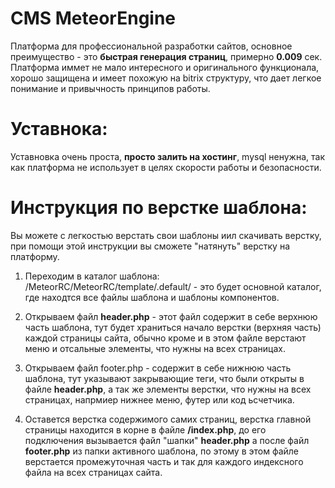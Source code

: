 # CMS MeteorEngine
Платформа для профессиональной разработки сайтов, основное преимущество - это **быстрая генерация страниц**, примерно **0.009** сек.
Платформа иммет не мало интересного и оригинального функционала, хорошо защищена и имеет похожую на bitrix структуру, что дает легкое понимание и привычность принципов работы.

# Уставнока:
Уставновка очень проста, **просто залить на хостинг**, mysql ненужна, так как платформа не использует в целях скорости работы и безопасности.

# Инструкция по верстке шаблона:
Вы можете с легкостью верстать свои шаблоны иил скачивать верстку, при помощи этой инструкции вы сможете "натянуть" верстку на платформу.

1. Переходим в каталог шаблона: /MeteorRC/MeteorRC/template/.default/ - это будет основной каталог, где находтся все файлы шаблона и шаблоны компонентов.

2. Открываем файл **header.php** - этот файл содержит в себе верхнюю часть шаблона, тут будет храниться начало верстки (верхняя часть) каждой страницы сайта, обычно кроме <html> и <head>  в этом файле верстают меню и отсальные элементы, что нужны на всех страницах.

3. Открываем файл footer.php - содержит в себе нижнюю часть шаблона, тут указывают закрывающие теги, что были открыты в файле **header.php**, а так же элементы верстки, что нужны на всех страницах, напрмиер нижнее меню, футер или код ьсчетчика.

4. Оставется верстка содержимого самих страниц, верстка главной страницы находится в корне в файле **/index.php**, до его подключения вызывается файл "шапки" **header.php** а после файл **footer.php** из папки активного шаблона, по этому в этом файле верстается промежуточная часть и так для каждого индексного файла на всех страницах сайта.


